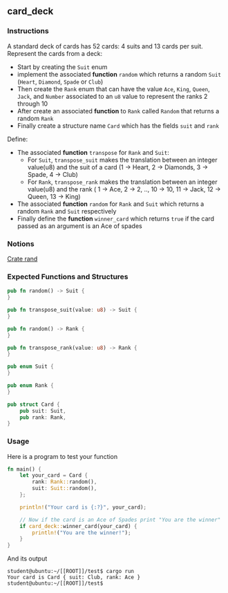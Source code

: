 ## card_deck

### Instructions

A standard deck of cards has 52 cards: 4 suits and 13 cards per suit.
Represent the cards from a deck:

- Start by creating the `Suit` enum
- implement the associated **function** `random` which returns a random `Suit` (`Heart`, `Diamond`, `Spade` or `Club`)
- Then create the `Rank` enum that can have the value
  `Ace`, `King`, `Queen`, `Jack`, and `Number` associated to an `u8`
  value to represent the ranks 2 through 10
- After create an associated **function** to `Rank` called `Random` that
  returns a random `Rank`
- Finally create a structure name `Card` which has the fields `suit`
  and `rank`

Define:

- The associated **function** `transpose` for `Rank` and `Suit`:
  - For `Suit`, `transpose_suit` makes the translation between an integer value(u8) and the suit of a card (1 -> Heart, 2 -> Diamonds, 3 -> Spade, 4 -> Club)
  - For `Rank`, `transpose_rank` makes the translation between an integer value(u8) and the rank ( 1 -> Ace, 2 -> 2, .., 10 -> 10, 11 -> Jack, 12 -> Queen, 13 -> King)
- The associated **function** `random` for `Rank` and `Suit` which returns a random `Rank` and `Suit` respectively
- Finally define the **function** `winner_card` which returns `true` if the card passed as an argument is an Ace of spades

### Notions

[Crate rand](https://docs.rs/rand/0.5.0/rand/)

### Expected Functions and Structures

```rust
pub fn random() -> Suit {
}

pub fn transpose_suit(value: u8) -> Suit {
}

pub fn random() -> Rank {
}

pub fn transpose_rank(value: u8) -> Rank {
}

pub enum Suit {
}

pub enum Rank {
}

pub struct Card {
	pub suit: Suit,
	pub rank: Rank,
}
```

### Usage

Here is a program to test your function

```rust
fn main() {
	let your_card = Card {
		rank: Rank::random(),
		suit: Suit::random(),
	};

	println!("Your card is {:?}", your_card);

	// Now if the card is an Ace of Spades print "You are the winner"
	if card_deck::winner_card(your_card) {
		println!("You are the winner!");
	}
}
```

And its output

```console
student@ubuntu:~/[[ROOT]]/test$ cargo run
Your card is Card { suit: Club, rank: Ace }
student@ubuntu:~/[[ROOT]]/test$
```
